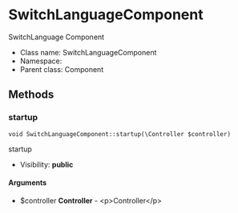 SwitchLanguageComponent
===============

SwitchLanguage Component




* Class name: SwitchLanguageComponent
* Namespace: 
* Parent class: Component







Methods
-------


### startup

    void SwitchLanguageComponent::startup(\Controller $controller)

startup



* Visibility: **public**


#### Arguments
* $controller **Controller** - &lt;p&gt;Controller&lt;/p&gt;


